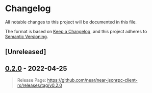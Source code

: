 # Changelog

All notable changes to this project will be documented in this file.

The format is based on [Keep a Changelog](https://keepachangelog.com/en/1.0.0/),
and this project adheres to [Semantic Versioning](https://semver.org/spec/v2.0.0.html).

## [Unreleased]

## [0.2.0] - 2022-04-25

> Release Page: <https://github.com/near/near-jsonrpc-client-rs/releases/tag/v0.2.0>

[0.2.0]: https://github.com/near/near-jsonrpc-client-rs/releases/tag/v0.2.0
